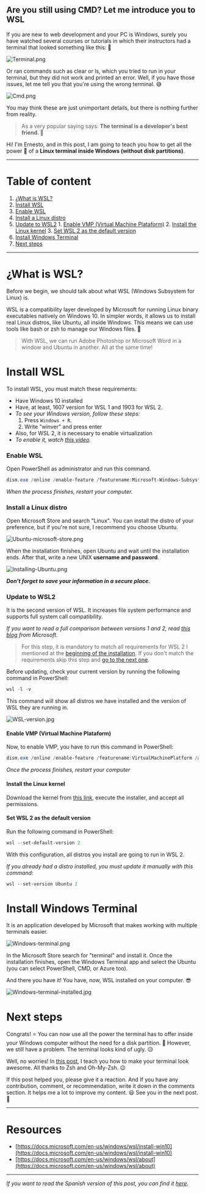 ## Are you still using CMD? Let me introduce you to WSL

If you are new to web development and your PC is Windows, surely you have watched several courses or tutorials in which their instructors had a terminal that looked something like this: 🤩

![Terminal.png](https://cdn.hashnode.com/res/hashnode/image/upload/v1603748720519/yfPQtr-1W.png)

Or ran commands such as clear or ls, which you tried to run in your terminal, but they did not work and printed an error. Well, if you have those issues, let me tell you that you're using the wrong terminal. 😅

![Cmd.png](https://cdn.hashnode.com/res/hashnode/image/upload/v1603748851899/qS9v7N5il.png)

You may think these are just unimportant details, but there is nothing further from reality.

>As a very popular saying says: **The terminal is a developer's best friend. 💙**

Hi! I'm Ernesto, and in this post, I am going to teach you how to get all the power 💪 of a **Linux terminal inside Windows (without disk partitions)**. 

---
# Table of content
1. [¿What is WSL?](#what-is-wsl)
2. [Install WSL](#install-wsl)
  1. [Enable WSL](#enable-wsl)
  2. [Install a Linux distro](#install-a-linux-distro)
  3. [Update to WSL2](#update-to-wsl2)
    1. [Enable VMP (Virtual Machine Plataform)](#enable-vmp-virtual-machine-plataform)
    2. [Install the Linux kernel](#install-the-linux-kernel)
    3. [Set WSL 2 as the default version](#set-wsl-2-as-the-default-version)
3. [Install Windows Terminal](#install-windows-terminal)
4. [Next steps](#next-steps)
---


# ¿What is WSL?
Before we begin, we should talk about what WSL (Windows Subsystem for Linux) is.


WSL is a compatibility layer developed by Microsoft for running Linux binary executables natively on Windows 10. In simpler words, it allows us to install real Linux distros, like Ubuntu, all inside Windows. This means we can use tools like bash or zsh to manage our Windows files. 🤯

>With WSL, we can run Adobe Photoshop or Microsoft Word in a window and Ubuntu in another. All at the same time!


# Install WSL
To install WSL, you must match these requirements:

* Have Windows 10 installed
* Have, at least, 1607 version for WSL 1 and 1903 for WSL 2.
 * *To see your Windows version, follow these steps:*
   1. Press `Windows + R`.
   2. Write "winver" and press enter
* Also, for WSL 2, it is necessary to enable virtualization
 * *To enable it, watch [this video](https://www.youtube.com/watch?v=B1oCkcOHXPA&list=LL&index=12&ab_channel=%EA%A7%81Tut%E2%9C%BFsVicky34%EA%A7%82).*

### Enable WSL
Open PowerShell as administrator and run this command.
```powershell
dism.exe /online /enable-feature /featurename:Microsoft-Windows-Subsystem-Linux /all /norestart
```
*When the process finishes, restart your computer.*

### Install a Linux distro
Open Microsoft Store and search "Linux". You can install the distro of your preference, but if you're not sure, I recommend you choose Ubuntu.

![Ubuntu-microsoft-store.png](https://cdn.hashnode.com/res/hashnode/image/upload/v1603759079236/WWDXckXTv.png)

When the installation finishes, open Ubuntu and wait until the installation ends. After that, write a new UNIX **username and password**.

![Installing-Ubuntu.png](https://cdn.hashnode.com/res/hashnode/image/upload/v1603751635842/kyk9uQSJX.png)

***Don't forget to save your information in a secure place.***

### Update to WSL2
It is the second version of WSL. It increases file system performance and supports full system call compatibility.

*If you want to read a full comparison between versions 1 and 2, read [this blog](https://docs.microsoft.com/en-us/windows/wsl/compare-versions) from Microsoft.*

>For this step, it is mandatory to match all requirements for WSL 2 I mentioned at the [beginning of the installation](#installation-of-wsl). If you don't match the requirements skip this step and [go to the next one](#install-windows-terminal).

Before updating, check your current version by running the following command in PowerShell:

```powershell
wsl -l -v
```

This command will show all distros we have installed and the version of WSL they are running in.

![WSL-version.jpg](https://cdn.hashnode.com/res/hashnode/image/upload/v1603753788729/tqP7rgcj9.jpeg)

#### Enable VMP (Virtual Machine Plataform)
Now, to enable VMP, you have to run this command in PowerShell:

```powershell
dism.exe /online /enable-feature /featurename:VirtualMachinePlatform /all /norestart
```

*Once the process finishes, restart your computer*

#### Install the Linux kernel
Download the kernel from [this link](https://wslstorestorage.blob.core.windows.net/wslblob/wsl_update_x64.msi), execute the installer, and accept all permissions.

#### Set WSL 2 as the default version
Run the following command in PowerShell:

```powershell
wsl --set-default-version 2
```

With this configuration, all distros you install are going to run in WSL 2.

*If you already had a distro installed, you must update it manually with this command:*

```powershell
wsl --set-version Ubuntu 2
```

# Install Windows Terminal
It is an application developed by Microsoft that makes working with multiple terminals easier.

![Windows-terminal.png](https://cdn.hashnode.com/res/hashnode/image/upload/v1603754651476/ECEFKMVG9.png)

In the Microsoft Store search for "terminal" and install it. Once the installation finishes, open the Windows Terminal app and select the Ubuntu (you can select PowerShell, CMD, or Azure too).

And there you have it! You have, now, WSL installed on your computer. 😎

![Windows-terminal-installed.jpg](https://cdn.hashnode.com/res/hashnode/image/upload/v1603756300419/51SkhpkK-.jpeg)


# Next steps
Congrats! ⭐ You can now use all the power the terminal has to offer inside your Windows computer without the need for a disk partition. 🤩 However, we still have a problem. The terminal looks kind of ugly. 😥

Well, no worries! In [this post](https://ernestoangulo.hashnode.dev/zsh-oh-my-zsh-una-terminal-hermosa-y-poderosa), I teach you how to make your terminal look awesome. All thanks to Zsh and Oh-My-Zsh. 😉

If this post helped you, please give it a reaction. And If you have any contribution, comment, or recommendation, write it down in the comments section. It helps me a lot to improve my content. 😃 See you in the next post. 👋

---
# Resources

* [https://docs.microsoft.com/en-us/windows/wsl/install-win10](https://docs.microsoft.com/en-us/windows/wsl/install-win10)
* [https://docs.microsoft.com/en-us/windows/wsl/about](https://docs.microsoft.com/en-us/windows/wsl/about)
---

*If you want to read the Spanish version of this post, you can find it [here](https://netosym.medium.com/sigues-usando-cmd-en-2020-te-presento-a-wsl-f33089c5c791).*